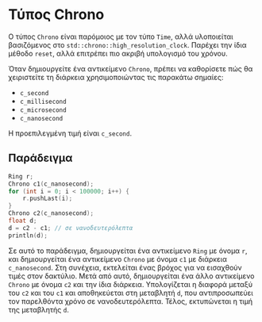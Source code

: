 # Τύπος Chrono

Ο τύπος `Chrono` είναι παρόμοιος με τον τύπο `Time`, αλλά υλοποιείται βασιζόμενος στο `std::chrono::high_resolution_clock`. Παρέχει την ίδια μέθοδο `reset`, αλλά επιτρέπει πιο ακριβή υπολογισμό του χρόνου.

Όταν δημιουργείτε ένα αντικείμενο `Chrono`, πρέπει να καθορίσετε πώς θα χειριστείτε τη διάρκεια χρησιμοποιώντας τις παρακάτω σημαίες:
- `c_second`
- `c_millisecond`
- `c_microsecond`
- `c_nanosecond`

Η προεπιλεγμένη τιμή είναι `c_second`.

## Παράδειγμα

```cpp
Ring r;
Chrono c1(c_nanosecond);
for (int i = 0; i < 100000; i++) {
    r.pushLast(i);
}
Chrono c2(c_nanosecond);
float d;
d = c2 - c1; // σε νανοδευτερόλεπτα
println(d);
```

Σε αυτό το παράδειγμα, δημιουργείται ένα αντικείμενο `Ring` με όνομα `r`, και δημιουργείται ένα αντικείμενο `Chrono` με όνομα `c1` με διάρκεια `c_nanosecond`. Στη συνέχεια, εκτελείται ένας βρόχος για να εισαχθούν τιμές στον δακτύλιο. Μετά από αυτό, δημιουργείται ένα άλλο αντικείμενο `Chrono` με όνομα `c2` και την ίδια διάρκεια. Υπολογίζεται η διαφορά μεταξύ του `c2` και του `c1` και αποθηκεύεται στη μεταβλητή `d`, που αντιπροσωπεύει τον παρελθόντα χρόνο σε νανοδευτερόλεπτα. Τέλος, εκτυπώνεται η τιμή της μεταβλητής `d`.